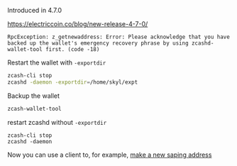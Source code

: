 Introduced in 4.7.0

https://electriccoin.co/blog/new-release-4-7-0/


```
RpcException: z_getnewaddress: Error: Please acknowledge that you have backed up the wallet's emergency recovery phrase by using zcashd-wallet-tool first. (code -18)
```

Restart the wallet with `-exportdir`

```bash
zcash-cli stop
zcashd -daemon -exportdir=/home/skyl/expt
```

Backup the wallet

```bash
zcash-wallet-tool
```

restart zcashd without `-exportdir`

```
zcash-cli stop
zcashd -daemon
```

Now you can use a client to, for example,
[make a new saping address](https://zcash.github.io/rpc/z_getnewaddress.html)
